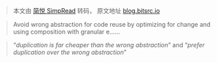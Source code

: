 > 本文由 [简悦 SimpRead](http://ksria.com/simpread/) 转码， 原文地址 [blog.bitsrc.io](https://blog.bitsrc.io/rethinking-code-reuse-bde08d28756e)

> Avoid wrong abstraction for code reuse by optimizing for change and using composition with granular e......

> “_duplication is far cheaper than the wrong abstraction_” and “_prefer duplication over the wrong abstraction_”